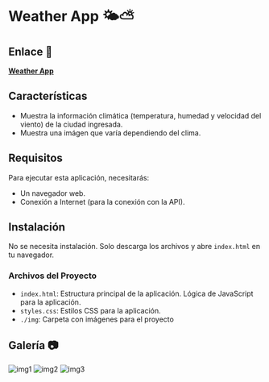 #  Weather App 🌤️⛅
## Enlace 🔗

[**Weather App**](https://juanbautistamalina.github.io/weather-app/)


## Características

- Muestra la información climática (temperatura, humedad y velocidad del viento) de la ciudad ingresada.
- Muestra una imágen que varía dependiendo del clima.

## Requisitos

Para ejecutar esta aplicación, necesitarás:

- Un navegador web.
- Conexión a Internet (para la conexión con la API).


## Instalación

No se necesita instalación. Solo descarga los archivos y abre `index.html` en tu navegador.

### Archivos del Proyecto

- `index.html`: Estructura principal de la aplicación. Lógica de JavaScript para la aplicación.
- `styles.css`: Estilos CSS para la aplicación.
- `./img`: Carpeta con imágenes para el proyecto


## Galería 📷
![img1](https://github.com/user-attachments/assets/69aa99fb-7201-463b-b9ee-3a5b80d533ba)
![img2](https://github.com/user-attachments/assets/6f482a48-3ef3-406e-abe7-d876066c304f)
![img3](https://github.com/user-attachments/assets/a6b8af3c-f0c2-4cf0-97c1-bf5203662854)

